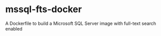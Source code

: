 # mssql-fts-docker
A Dockerfile to build a Microsoft SQL Server image with full-text search enabled
